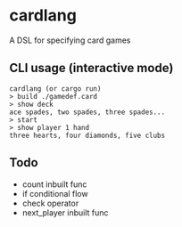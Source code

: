 # cardlang

A DSL for specifying card games

## CLI usage (interactive mode)
```
cardlang (or cargo run)
> build ./gamedef.card
> show deck
ace spades, two spades, three spades...
> start
> show player 1 hand
three hearts, four diamonds, five clubs
```

## Todo
- count inbuilt func
- if conditional flow
- check operator
- next_player inbuilt func